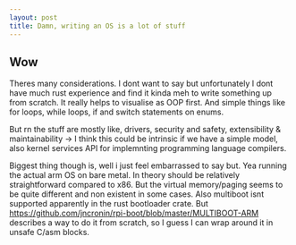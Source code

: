 ```yaml
---
layout: post
title: Damn, writing an OS is a lot of stuff
---
```

## Wow
Theres many considerations.
I dont want to say but unfortunately I dont have much rust experience and find it kinda meh to write something up from scratch. It really helps to visualise as OOP first. And simple things like for loops, while loops, if and switch statements on enums.

But rn the stuff are mostly like, drivers, security and safety, extensibility & maintainability -> I think this could be intrinsic if we have a simple model, also kernel services API for implemnting programming language compilers.

Biggest thing though is, well i just feel embarrassed to say but. Yea running the actual arm OS on bare metal. In theory should be relatively straightforward compared to x86. But the virtual memory/paging seems to be quite different and non existent in some cases. Also multiboot isnt supported apparently in the rust bootloader crate. But https://github.com/jncronin/rpi-boot/blob/master/MULTIBOOT-ARM describes a way to do it from scratch, so I guess I can wrap around it in unsafe C/asm blocks.
